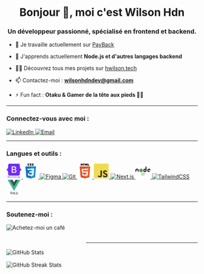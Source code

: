 <h1 align="center">Bonjour 👋, moi c'est Wilson Hdn</h1>
<h3 align="center">Un développeur passionné, spécialisé en frontend et backend.</h3>

- 🔭 Je travaille actuellement sur [PayBack](https://pay-back-zeta.vercel.app/)

- 🌱 J'apprends actuellement **Node.js et d'autres langages backend**

- 👨‍💻 Découvrez tous mes projets sur [hwilson.tech](https://www.hwilson.tech)

- 📫 Contactez-moi : **wilsonhdndev@gmail.com**

- ⚡ Fun fact : **Otaku & Gamer de la tête aux pieds 🥷😁**

---

<h3 align="left">Connectez-vous avec moi :</h3>
<p align="left">
  <a href="https://www.linkedin.com/in/wilson-hdn/" target="_blank">
    <img src="https://img.shields.io/badge/LinkedIn-%230077B5.svg?style=for-the-badge&logo=linkedin&logoColor=white" alt="LinkedIn">
  </a>
  <a href="mailto:wilsonhdndev@gmail.com" target="_blank">
    <img src="https://img.shields.io/badge/Email-%23D14836.svg?style=for-the-badge&logo=gmail&logoColor=white" alt="Email">
  </a>
</p>

---

<h3 align="left">Langues et outils :</h3>
<p align="left"> 
  <a href="https://getbootstrap.com" target="_blank">
    <img src="https://raw.githubusercontent.com/devicons/devicon/master/icons/bootstrap/bootstrap-plain-wordmark.svg" alt="Bootstrap" width="40" height="40"/>
  </a> 
  <a href="https://www.w3schools.com/css/" target="_blank">
    <img src="https://raw.githubusercontent.com/devicons/devicon/master/icons/css3/css3-original-wordmark.svg" alt="CSS3" width="40" height="40"/>
  </a>
  <a href="https://www.figma.com/" target="_blank">
    <img src="https://www.vectorlogo.zone/logos/figma/figma-icon.svg" alt="Figma" width="40" height="40"/>
  </a>
  <a href="https://git-scm.com/" target="_blank">
    <img src="https://www.vectorlogo.zone/logos/git-scm/git-scm-icon.svg" alt="Git" width="40" height="40"/>
  </a> 
  <a href="https://www.w3.org/html/" target="_blank">
    <img src="https://raw.githubusercontent.com/devicons/devicon/master/icons/html5/html5-original-wordmark.svg" alt="HTML5" width="40" height="40"/>
  </a> 
  <a href="https://developer.mozilla.org/fr/docs/Web/JavaScript" target="_blank">
    <img src="https://raw.githubusercontent.com/devicons/devicon/master/icons/javascript/javascript-original.svg" alt="JavaScript" width="40" height="40"/>
  </a> 
  <a href="https://nextjs.org/" target="_blank">
    <img  src="https://cdn.worldvectorlogo.com/logos/nextjs-2.svg" alt="Next.js" width="40" height="40"/>
  </a> 
  <a href="https://nodejs.org" target="_blank">
    <img src="https://raw.githubusercontent.com/devicons/devicon/master/icons/nodejs/nodejs-original-wordmark.svg" alt="Node.js" width="40" height="40"/>
  </a> 
  <a href="https://tailwindcss.com/" target="_blank">
    <img src="https://www.vectorlogo.zone/logos/tailwindcss/tailwindcss-icon.svg" alt="TailwindCSS" width="40" height="40"/>
  </a> 
  <a href="https://vuejs.org/" target="_blank">
    <img src="https://raw.githubusercontent.com/devicons/devicon/master/icons/vuejs/vuejs-original-wordmark.svg" alt="Vue.js" width="40" height="40"/>
  </a>
</p>

---

<h3 align="left">Soutenez-moi :</h3>
<p> 
  <a href="https://www.buymeacoffee.com/WilsonHdn" target="_blank"> 
    <img align="left" src="https://cdn.buymeacoffee.com/buttons/v2/default-yellow.png" height="50" width="210" alt="Achetez-moi un café"/>
  </a> 
</p>
<br><br>

---

<p><img align="center" src="https://github-readme-stats.vercel.app/api?username=hdnwilson&show_icons=true&locale=fr" alt="GitHub Stats"/></p>
<p><img align="center" src="https://github-readme-streak-stats.herokuapp.com/?user=hdnwilson&" alt="GitHub Streak Stats"/></p>
